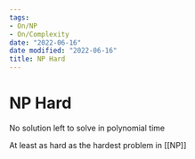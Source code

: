 ```yaml
---
tags:
- On/NP
- On/Complexity
date: "2022-06-16"
date modified: "2022-06-16"
title: NP Hard
---
```


# NP Hard
No solution left to solve in polynomial time

At least as hard as the hardest problem in [[NP]]
